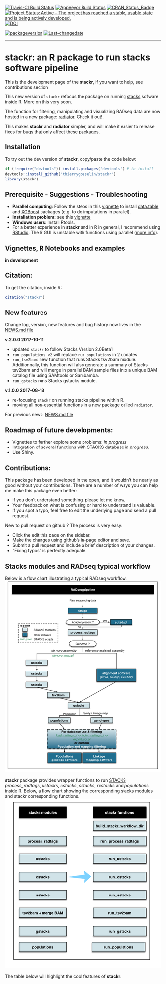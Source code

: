 [![Travis-CI Build Status](https://travis-ci.org/thierrygosselin/stackr.svg?branch=master)](https://travis-ci.org/thierrygosselin/stackr) [![AppVeyor Build Status](https://ci.appveyor.com/api/projects/status/github/thierrygosselin/stackr?branch=master&svg=true)](https://ci.appveyor.com/project/thierrygosselin/stackr) [![CRAN\_Status\_Badge](http://www.r-pkg.org/badges/version/stackr)](http://cran.r-project.org/package=stackr) [![Project Status: Active – The project has reached a stable, usable state and is being actively developed.](http://www.repostatus.org/badges/latest/active.svg)](http://www.repostatus.org/#active) [![DOI](https://zenodo.org/badge/14548/thierrygosselin/stackr.svg)](https://zenodo.org/badge/latestdoi/14548/thierrygosselin/stackr)

[![packageversion](https://img.shields.io/badge/Package%20version-2.0.0-orange.svg)](commits/master) [![Last-changedate](https://img.shields.io/badge/last%20change-2017--10--12-brightgreen.svg)](/commits/master)

------------------------------------------------------------------------

stackr: an R package to run stacks software pipeline
====================================================

This is the development page of the **stackr**, if you want to help, see [contributions section](https://github.com/thierrygosselin/stackr#contributions)

This new version of `stackr` refocus the package on running [stacks](http://catchenlab.life.illinois.edu/stacks/) sofware inside R. More on this very soon.

The function for filtering, manipulating and visualizing RADseq data are now hosted in a new package: [radiator](https://github.com/thierrygosselin/radiator). Check it out!.

This makes **stackr** and **radiator** simpler, and will make it easier to release fixes for bugs that only affect these packages.

Installation
------------

To try out the dev version of **stackr**, copy/paste the code below:

``` r
if (!require("devtools")) install.packages("devtools") # to install
devtools::install_github("thierrygosselin/stackr")
library(stackr)
```

Prerequisite - Suggestions - Troubleshooting
--------------------------------------------

-   **Parallel computing**: Follow the steps in this [vignette](https://github.com/thierrygosselin/stackr/blob/master/vignettes/vignette_imputations_parallel.Rmd) to install [data.table](https://github.com/Rdatatable/data.table) and [XGBoost](https://github.com/dmlc/xgboost) packages (e.g. to do imputations in parallel).
-   **Installation problem:** see this [vignette](https://github.com/thierrygosselin/stackr/blob/master/vignettes/vignette_installation_problems.Rmd)
-   **Windows users**: Install [Rtools](https://cran.r-project.org/bin/windows/Rtools/).
-   For a better experience in **stackr** and in R in general, I recommend using [RStudio](https://www.rstudio.com/products/rstudio/download/). The R GUI is unstable with functions using parallel ([more info](https://stat.ethz.ch/R-manual/R-devel/library/parallel/html/mclapply.html)).

Vignettes, R Notebooks and examples
-----------------------------------

**in development**

Citation:
---------

To get the citation, inside R:

``` r
citation("stackr")
```

New features
------------

Change log, version, new features and bug history now lives in the [NEWS.md file](https://github.com/thierrygosselin/stackr/blob/master/NEWS.md)

**v.2.0.0 2017-10-11**

-   updated `stackr` to follow Stacks Version 2.0Beta1
-   `run_populations_v2` will replace `run_populations` in 2 updates
-   `run_tsv2bam`: new function that runs Stacks tsv2bam module. Additionnally, this function will also generate a summary of Stacks tsv2bam and will merge in parallel BAM sample files into a unique BAM catalog file using SAMtools or Sambamba.
-   `run_gstacks` runs Stacks gstacks module.

**v.1.0.0 2017-08-18**

-   re-focusing `stackr` on running stacks pipeline within R.
-   moving all non-essential functions in a new package called `radiator`.

For previous news: [NEWS.md file](https://github.com/thierrygosselin/stackr/blob/master/NEWS.md)

Roadmap of future developments:
-------------------------------

-   Vignettes to further explore some problems: *in progress*
-   Integration of several functions with [STACKS](http://catchenlab.life.illinois.edu/stacks/) database *in progress*.
-   Use Shiny.

Contributions:
--------------

This package has been developed in the open, and it wouldn’t be nearly as good without your contributions. There are a number of ways you can help me make this package even better:

-   If you don’t understand something, please let me know.
-   Your feedback on what is confusing or hard to understand is valuable.
-   If you spot a typo, feel free to edit the underlying page and send a pull request.

New to pull request on github ? The process is very easy:

-   Click the edit this page on the sidebar.
-   Make the changes using github’s in-page editor and save.
-   Submit a pull request and include a brief description of your changes.
-   “Fixing typos” is perfectly adequate.

Stacks modules and RADseq typical workflow
------------------------------------------

Below is a flow chart illustrating a typical RADseq workflow. ![](vignettes/RADseq_workflow.png)

**stackr** package provides wrapper functions to run [STACKS](http://catchenlab.life.illinois.edu/stacks/) *process\_radtags*, *ustacks*, *cstacks*, *sstacks*, *rxstacks* and *populations* inside R. Below, a flow chart showing the corresponding stacks modules and stackr corresponding functions. ![](vignettes/stackr_workflow.png)

The table below will highlight the cool features of **stackr**.
